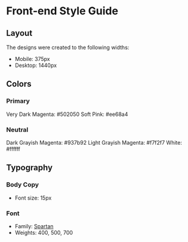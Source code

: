 # Front-end Style Guide

## Layout

The designs were created to the following widths:

- Mobile: 375px
- Desktop: 1440px

## Colors

### Primary

Very Dark Magenta: #502050
Soft Pink: #ee68a4

### Neutral

Dark Grayish Magenta: #937b92
Light Grayish Magenta: #f7f2f7
White: #ffffff

## Typography

### Body Copy

- Font size: 15px

### Font

- Family: [Spartan](https://fonts.google.com/specimen/Spartan)
- Weights: 400, 500, 700
